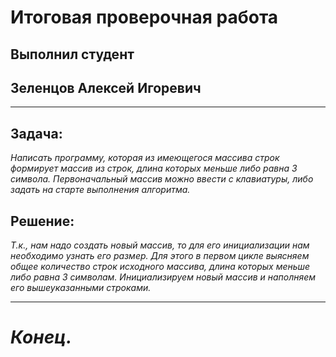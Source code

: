 Итоговая проверочная работа
===
Выполнил студент
---
## Зеленцов Алексей Игоревич

____

## **Задача:**
*Написать программу, которая из имеющегося массива строк формирует массив из строк, длина которых меньше либо равна 3 символа. Первоначальный массив можно ввести с клавиатуры, либо задать на старте выполнения алгоритма.*

## **Решение:**
_Т.к., нам надо создать новый массив, то для его инициализации нам необходимо узнать его размер.
Для этого в первом цикле выясняем общее количество строк исходного массива, длина которых меньше либо равна 3 символам.
Инициализируем новый массив и наполняем его вышеуказанными строками._
****

***Конец.***
===